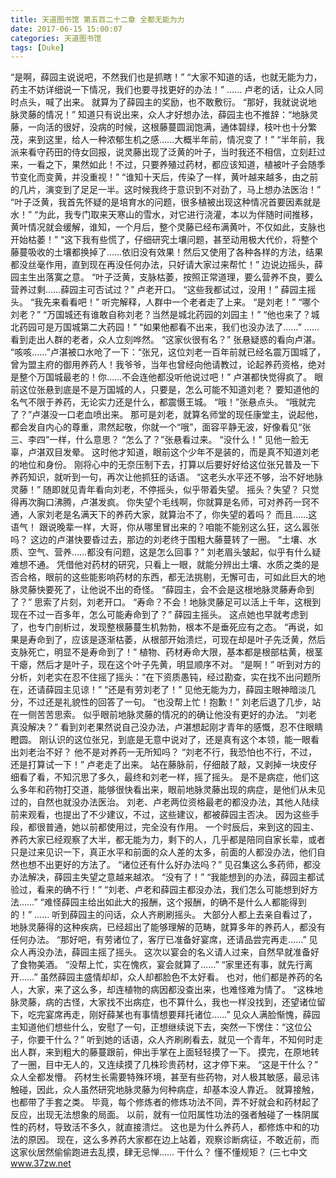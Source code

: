```yaml
---
title: 天道图书馆 第五百二十二章 全都无能为力
date: 2017-06-15 15:00:07
categories: 天道图书馆
tags: [Duke]
---
```


“是啊，薛园主说说吧，不然我们也是抓瞎！”
“大家不知道的话，也就无能为力，药主不妨详细说一下情况，我们也要寻找更好的办法！”
……
卢老的话，让众人同时点头，喊了出来。
就算为了薛园主的奖励，也不敢敷衍。
“那好，我就说说地脉灵藤的情况！”
知道只有说出来，众人才好想办法，薛园主也不推辞：“地脉灵藤，一向活的很好，没病的时候，这根藤蔓圆润饱满，通体碧绿，枝叶也十分繁茂，来到这里，给人一种浓郁生机之感……大概半年前，情况变了！”
“半年前，我派来看守药田的侍女回报，说灵藤出现了泛黄的叶子，当时我还不相信，立刻赶过来，一看之下，果然如此！不过，只要养殖过药材，都应该知道，植被叶子会随季节变化而变黄，并没重视！”
“谁知十天后，传染了一样，黄叶越来越多，由之前的几片，演变到了足足一半。这时候我终于意识到不对劲了，马上想办法医治！”
“叶子泛黄，我首先怀疑的是培育水的问题，很多植被出现这种情况首要因素就是水！”
“为此，我专门取来天寒山的雪水，对它进行浇灌，本以为伴随时间推移，黄叶情况就会缓解，谁知，一个月后，整个灵藤已经布满黄叶，不仅如此，支脉也开始枯萎！”
“这下我有些慌了，仔细研究土壤问题，甚至动用极大代价，将整个藤蔓吸收的土壤都换掉了……依旧没有效果！然后又使用了各种各样的方法，结果都没丝毫作用，直到现在再没任何办法，只好请大家过来帮忙！”
边说边摇头，薛园主生出落寞之意。
“叶子泛黄，支脉枯萎，按照正常道理，要么营养不良，要么营养过剩……薛园主可否试过？”
卢老开口。
“这些我都试过，没用！”
薛园主摇头。
“我先来看看吧！”
听完解释，人群中一个老者走了上来。
“是刘老！”
“哪个刘老？”
“万国城还有谁敢自称刘老？当然是城北药园的刘园主！”
“他也来了？城北药园可是万国城第二大药园！”
“如果他都看不出来，我们也没办法了……”
……
看到走出人群的老者，众人立刻哗然。
“这家伙很有名？”
张悬疑惑的看向卢湛。
“咳咳……”卢湛被口水呛了一下：“张兄，这位刘老一百年前就已经名震万国城了，曾为盟主府的御用养药人！我爷爷，当年也曾经向他请教过，论起养药资格，绝对是整个万国城最老的！你……不会连他都没听他说过吧！”
卢湛都快觉得疯了。
眼前这位张悬到底是不是万国城的人，只要是，怎么可能不知道刘老？
要知道他的名气不限于养药，无论实力还是什么，都震慑王城。
“哦！”张悬点头。
“哦就完了？”卢湛没一口老血喷出来。
那可是刘老，就算名师堂的现任康堂主，说起他，都会发自内心的尊重，肃然起敬，你就一个“哦”，面容平静无波，好像看见“张三、李四”一样，什么意思？
“怎么了？”张悬看过来。
“没什么！”
见他一脸无辜，卢湛双目发晕。
这时他才知道，眼前这个少年不是装的，而是真不知道刘老的地位和身份。
刚将心中的无奈压制下去，打算以后要好好给这位张兄普及一下养药知识，就听到一句，再次让他抓狂的话语。
“这老头水平还不够，治不好地脉灵藤！”
随即就见青年看向刘老，不停摇头，似乎带着失望。
摇头？失望？
只觉得再次胸口沸腾，卢湛发疯。
你失望个毛线啊，你就算是名师，可对养药一窍不通，人家刘老是名满天下的养药大家，就算治不了，你失望的着吗？
而且……这语气！
跟说晚辈一样，大哥，你从哪里冒出来的？咱能不能别这么狂，这么嚣张吗？
这边的卢湛快要昏过去，那边的刘老终于围粗大藤蔓转了一圈。
“土壤、水质、空气、营养……都没有问题，这是怎么回事？”
刘老眉头皱起，似乎有什么疑难想不通。
凭借他对药材的研究，只看上一眼，就能分辨出土壤、水质之类的是否合格，眼前的这些能影响药材的东西，都无法挑剔，无懈可击，可如此巨大的地脉灵藤快要死了，让他说不出的奇怪。
“薛园主，会不会是这根地脉灵藤寿命到了？”
思索了片刻，刘老开口。
“寿命？不会！地脉灵藤足可以活上千年，这根到现在不过一百多年，怎么可能寿命到了？”
薛园主摇头。
这点她也早就考虑到了，也专门剖析过，发现整根藤蔓生机勃勃，根本不是垂死应有之态。
“再说，如果是寿命到了，应该是逐渐枯萎，从根部开始溃烂，可现在却是叶子先泛黄，然后支脉死亡，明显不是寿命到了！”
植物、药材寿命大限，基本都是根部枯黄，根茎干瘪，然后才是叶子，现在这个叶子先黄，明显顺序不对。
“是啊！”
听到对方的分析，刘老实在忍不住摇了摇头：“在下资质愚钝，经过勘查，实在找不出问题所在，还请薛园主见谅！”
“还是有劳刘老了！”
见他无能为力，薛园主眼神暗淡几分，不过还是礼貌性的回答了一句。
“也没帮上忙！抱歉！”
刘老后退了几步，站在一侧苦苦思索。
似乎眼前地脉灵藤的情况的的确让他没有更好的办法。
“刘老真没解决？”
看到刘老果然说自己没办法，卢湛想起刚才青年的感慨，忍不住眼睛瞪圆。
刚认识的这位张兄，到底是无意中说对了，还是真有这个本领，能一眼看出刘老治不好？
他不是对养药一无所知吗？
“刘老不行，我恐怕也不行，不过，还是打算试一下！”
卢老走了出来。
站在藤脉前，仔细敲了敲，又剥掉一块皮仔细看了看，不知沉思了多久，最终和刘老一样，摇了摇头。
是不是病症，他们这么多年和药物打交道，能够很快看出来，眼前地脉灵藤出现的病症，是他们从未见过的，自然也就没办法医治。
刘老、卢老两位资格最老的都没办法，其他人陆续前来观看，也提出了不少建议，不过，这些建议，都被薛园主否决。
因为这些手段，都很普通，她以前都使用过，完全没有作用。
一个时辰后，来到这的园主、养药大家已经观察了大半，都无能为力，剩下的人，几乎都是陪同自家长辈，或者只是过来见识一下，真正水平和前面的众人差的太多，前面的人都没办法，他们自然也想不出更好的方法了。
“诸位还有什么好办法吗？”
见召集这么多药师，都没办法解决，薛园主失望之意越来越浓。
“没有了！”
“我能想到的办法，薛园主都试验过，看来的确不行！”
“刘老、卢老和薛园主都没办法，我们怎么可能想到好方法……”
“难怪薛园主给出如此大的报酬，这个报酬，的确不是什么人都能得到的！”
……
听到薛园主的问话，众人齐刷刷摇头。
大部分人都上去亲自看过了，地脉灵藤得的这种疾病，已经超出了能够理解的范畴，就算多年的养药人，都没有任何办法。
“那好吧，有劳诸位了，客厅已准备好宴席，还请品尝完再走……”
见众人再没办法，薛园主摇了摇头。
这次以宴会的名义请人过来，自然早就准备好了食物美酒。
“没帮上忙，实在愧疚，宴会就算了……”
“家里还有事，就先行离开……”
虽然薛园主盛情却却，众人却都脸色不太好看。
也对，他们都是养药的名人，大家，来了这么多，却连植物的病因都没查出来，也难怪难为情了。
“这株地脉灵藤，病的古怪，大家找不出病症，也不算什么，我也一样没找到，还望诸位留下，吃完宴席再走，刚好薛某也有事情想要拜托诸位……”
见众人满脸惭愧，薛园主知道他们想些什么，安慰了一句，正想继续说下去，突然一下愣住：“这位公子，你要干什么？”
听到她的话语，众人齐刷刷看去，就见一个青年，不知何时走出人群，来到粗大的藤蔓跟前，伸出手掌在上面轻轻摸了一下。
摸完，在原地转了一圈，目中无人的，又连续摸了几株珍贵药材，这才停下来。
“这是干什么？”
众人全都发懵。
药材生长需要特殊环境，甚至有些药物，对人极其敏感，最忌讳触碰，因此，众人虽然研究地脉灵藤为何种病症，却基本没人靠近。
就算接触，也都带了手套之类。
毕竟，每个修炼者的修炼功法不同，弄不好就会和药材起了反应，出现无法想象的局面。
以前，就有一位阳属性功法的强者触碰了一株阴属性的药材，导致活不多久，就直接溃烂。
这也是为什么养药人，都修炼中和的功法的原因。
现在，这么多养药大家都在边上站着，观察诊断病征，不敢近前，而这家伙居然偷偷跑进去乱摸，肆无忌惮……
干什么？
懂不懂规矩？
(三七中文 www.37zw.net